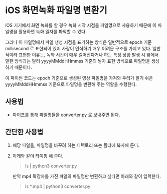 # iOS 화면녹화 파일명 변환기

iOS 기기에서 화면 녹화를 할 경우 녹화 시작 시점을 파일명으로 사용하기 때문에 이 파일명을 활용하면 녹화 일자를 파악할 수 있다.

그러나 이 파일명에서 파일 생성 시점을 표기하는 방식은 일반적으로 epoch 기준 millisecond 로 표현되어 있어 사람이 인식하기 매우 어려운 구조를 가지고 있다. 일반적이라 표현한 이유는, 녹화 시간이 매우 길어진다거나 하는 특정 상황 발생 시 앞에서 말한 방식과는 달리 yyyyMMddHHmmss 기준의 날자 표현 방식으로 파일명을 생성하기 때문이다.

이 파이썬 코드는 epoch 기준으로 생성된 영상 파일명을 가져와 우리가 알기 쉬운 yyyyMMddHHmmss 기준으로 파일명을 변환해 주는 역할을 수행한다.

## 사용법
* 파이프를 통해 파일명들을 converter.py 로 보내주면 된다.

## 간단한 사용법
1. 해당 파일을, 파일명을 바꾸려 하는 디렉토리 또는 폴더에 복사해 둔다.
2. 아래와 같이 타이핑 해 준다.
    > ls | python3 converter.py
   
    만약 mp4 확장자를 가진 파일의 파일명만 변환하고 싶다면 아래와 같이 입력한다.
    > ls *.mp4 | python3 converter.py
